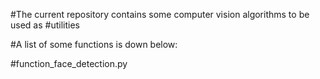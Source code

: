 #The current repository contains some computer vision algorithms to be used as #utilities

#A list of some functions is down below:

#function_face_detection.py
